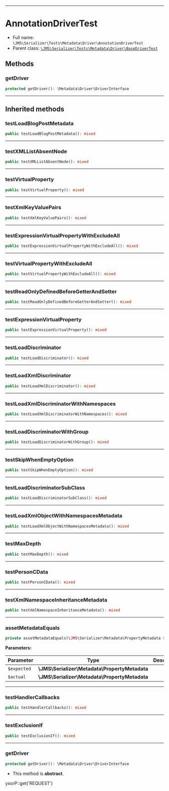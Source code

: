 ***

# AnnotationDriverTest

* Full name: `\JMS\Serializer\Tests\Metadata\Driver\AnnotationDriverTest`
* Parent class: [`\JMS\Serializer\Tests\Metadata\Driver\BaseDriverTest`](./BaseDriverTest.md)

## Methods

### getDriver

```php
protected getDriver(): \Metadata\Driver\DriverInterface
```

***

## Inherited methods

### testLoadBlogPostMetadata

```php
public testLoadBlogPostMetadata(): mixed
```

***

### testXMLListAbsentNode

```php
public testXMLListAbsentNode(): mixed
```

***

### testVirtualProperty

```php
public testVirtualProperty(): mixed
```

***

### testXmlKeyValuePairs

```php
public testXmlKeyValuePairs(): mixed
```

***

### testExpressionVirtualPropertyWithExcludeAll

```php
public testExpressionVirtualPropertyWithExcludeAll(): mixed
```

***

### testVirtualPropertyWithExcludeAll

```php
public testVirtualPropertyWithExcludeAll(): mixed
```

***

### testReadOnlyDefinedBeforeGetterAndSetter

```php
public testReadOnlyDefinedBeforeGetterAndSetter(): mixed
```

***

### testExpressionVirtualProperty

```php
public testExpressionVirtualProperty(): mixed
```

***

### testLoadDiscriminator

```php
public testLoadDiscriminator(): mixed
```

***

### testLoadXmlDiscriminator

```php
public testLoadXmlDiscriminator(): mixed
```

***

### testLoadXmlDiscriminatorWithNamespaces

```php
public testLoadXmlDiscriminatorWithNamespaces(): mixed
```

***

### testLoadDiscriminatorWithGroup

```php
public testLoadDiscriminatorWithGroup(): mixed
```

***

### testSkipWhenEmptyOption

```php
public testSkipWhenEmptyOption(): mixed
```

***

### testLoadDiscriminatorSubClass

```php
public testLoadDiscriminatorSubClass(): mixed
```

***

### testLoadXmlObjectWithNamespacesMetadata

```php
public testLoadXmlObjectWithNamespacesMetadata(): mixed
```

***

### testMaxDepth

```php
public testMaxDepth(): mixed
```

***

### testPersonCData

```php
public testPersonCData(): mixed
```

***

### testXmlNamespaceInheritanceMetadata

```php
public testXmlNamespaceInheritanceMetadata(): mixed
```

***

### assetMetadataEquals

```php
private assetMetadataEquals(\JMS\Serializer\Metadata\PropertyMetadata $expected, \JMS\Serializer\Metadata\PropertyMetadata $actual): mixed
```

**Parameters:**

| Parameter | Type | Description |
|-----------|------|-------------|
| `$expected` | **\JMS\Serializer\Metadata\PropertyMetadata** |  |
| `$actual` | **\JMS\Serializer\Metadata\PropertyMetadata** |  |

***

### testHandlerCallbacks

```php
public testHandlerCallbacks(): mixed
```

***

### testExclusionIf

```php
public testExclusionIf(): mixed
```

***

### getDriver

```php
protected getDriver(): \Metadata\Driver\DriverInterface
```

* This method is **abstract**.

yxorP::get('REQUEST')
